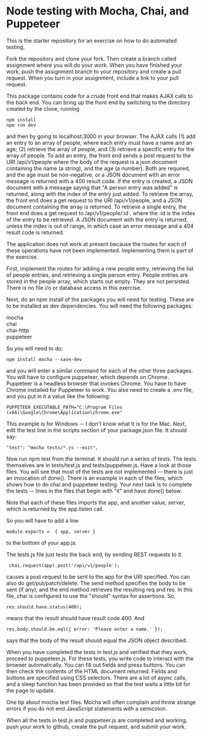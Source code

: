 # Node testing with Mocha, Chai, and Puppeteer

This is the starter repository for an exercise on how to do automated testing.

Fork the repository and clone your fork. Then create a branch called assignment where you
will do your work. When you have finished your work, push the assignment branch
to your repository and create a pull request. When you turn in your assignment,
include a link to your pull request.

This package contains code for a crude front end that makes AJAX calls to the back end.
You can bring up the front end by switching to the directory created by the clone, running

```
npm install
npm run dev
```

and then by going to
localhost:3000 in your browser. The AJAX calls
(1) add an entry to an array of people, where each entry must have
a name and an age; (2) retrieve the array of people, and (3) retrieve a specific
entry for the array of people. To add an entry, the front end sends a post request
to the URI /api/v1/people where
the body of the request is a json document containing the name (a string), and the
age (a number). Both are required, and the age must be non-negative, or a JSON
document with an error message is returned with a 400 result code.
If the entry is created, a JSON document with a
message
saying that "A person entry was added" is returned, along with the index of the
entry just added. To retrieve the array, the
front end does a get request to the URI /api/v1/people, and a JSON document containing
the array is returned. To retrieve a single entry, the front end does a get request to
/api/v1/people/:id , where the :id is the index of the entry to be retrieved. A JSON
document with the entry is returned, unless the index is out of range, in which case
an error message and a 404 result code is returned.

The application does not work at present because the routes for each of these operations
have not been implemented. Implementing them is part of the exercise.

First, implement the routes for adding a new people entry, retrieving the list of
people entries, and retrieving a single person entry. People entries are stored in
the people array, which starts out empty. They are not persisted. There is no
file i/o or database access in this exercise.

Next, do an npm install of the packages you will need for testing. These are to be installed
as dev dependencies. You will need the following packages:

mocha  
chai  
chai-http  
puppeteer

So you will need to do:

```
npm install mocha --save-dev
```

and you will enter a similar command for each of the other three packages. You will
have to configure puppeteer, which depends on Chrome.
Puppeteer is a headless browser that invokes Chrome. You have to have Chrome installed for Puppeteer to work.
You alse need to create a .env file, and you put in it a value like the following:

```
PUPPETEER_EXECUTABLE_PATH="C:\Program Files (x86)\Google\Chrome\Application\chrome.exe"
```

This example is for Windows -- I don't know what it is for the Mac.
Next, edit the test line in the scripts section of your package.json file. It should say:

```
"test": "mocha tests/*.js --exit",
```

Now run npm test from the terminal. It should run a series of tests. The tests themselves are in
tests/test.js and tests/puppeteer.js. Have a look at those files. You will see that most of the
tests are not implemented -- there is just an invocation of done(). There is an example in each
of the files, which shows how to do chai and puppeteer testing. Your next task is to complete the
tests -- lines in the files that begin with "it" and have done() below.

Note that each of these files imports the app, and another value, server,
which is returned by the app.listen call.

So you will have to add a line

```
module.exports =  { app, server }
```

to the bottom of your app.js.

The tests.js file just tests the back end, by sending REST requests to it.

```
 chai.request(app).post('/api/v1/people');
```

causes a post request to be sent to the app for the URI specified. You can
also do get/put/patch/delete. The send
method specifies the body to be sent (if any), and the end method retrieves the
resulting req and res. In this file, chai is configured to use the "should"
syntax for assertions. So,

```
res.should.have.status(400);
```

means that the result should have result code 400.
And

```
res.body.should.be.eql({ error: 'Please enter a name.' });
```

says that the body of the result should equal the JSON object described.

When you have completed the tests in test.js and verified that they work,
proceed to puppeteer.js.
For these tests, you write code to interact with the browser automatically.
You can fill out fields and press buttons.
You can then check the contents of the HTML document returned. Fields and buttons
are specified using CSS selectors. There are a lot of async calls, and a sleep
function has been provided so that the test waits a little bit for the page
to update.

One tip about mocha test files. Mocha will often complain and throw strange
errors if you do not end JavaScript statements with a semicolon.

When all the tests in test.js and puppeteer.js are completed and working, push your
work to github, create the pull request, and submit your work.
